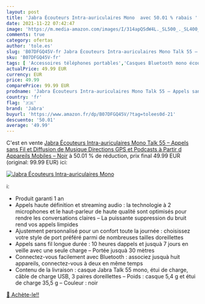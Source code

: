```yaml
---
layout: post
title: 'Jabra Écouteurs Intra-auriculaires Mono  avec 50.01 % rabais '
date: 2021-11-22 07:42:47
image: 'https://m.media-amazon.com/images/I/314apQSdW4L._SL500_._SL400_.jpg'
comments: true
category: ofertas
author: 'tole.es'
slug: 'B07DFGQ45V-fr Jabra Écouteurs Intra-auriculaires Mono Talk 55 – Appels...'
sku: 'B07DFGQ45V-fr'
tags: [ 'Accessoires téléphones portables','Casques Bluetooth mono écouteur','High-Tech','Téléphones portables et accessoires','jabra', ]
actualPrice: 49.99 EUR
currency: EUR
price: 49.99
comparePrice: 99.99 EUR
prodname: 'Jabra Écouteurs Intra-auriculaires Mono Talk 55 – Appels sans Fil et Diffusion de Musique  Directions GPS et Podcasts à Partir d Appareils Mobiles – Noir'
country: 'fr'
flag: '🇫🇷'
brand: 'Jabra'
buyurl: 'https://www.amazon.fr/dp/B07DFGQ45V/?tag=tolees0d-21'
descuento: '50.01'
average: '49.99'
---
```


C'est en vente [Jabra Écouteurs Intra-auriculaires Mono Talk 55 – Appels sans Fil et Diffusion de Musique  Directions GPS et Podcasts à Partir d Appareils Mobiles – Noir](https://www.amazon.fr/dp/B07DFGQ45V/?tag=tolees0d-21)  à  50.01 % de réduction, prix final  49.99 EUR (original: 99.99 EUR) ici:

[![Jabra Écouteurs Intra-auriculaires Mono ](https://m.media-amazon.com/images/I/314apQSdW4L._SL500_._SL400_.jpg)](https://www.amazon.fr/dp/B07DFGQ45V/?tag=tolees0d-21)

ℹ️:

- Produit garanti 1 an
- Appels haute définition et streaming audio : la technologie à 2 microphones et le haut-parleur de haute qualité sont optimisés pour rendre les conversations claires – La puissante suppression du bruit rend vos appels limpides
- Ajustement personnalisé pour un confort toute la journée : choisissez votre style de port préféré parmi de nombreuses tailles doreillettes
- Appels sans fil longue durée : 10 heures dappels et jusquà 7 jours en veille avec une seule charge – Portée jusquà 30 mètres
- Connectez-vous facilement avec Bluetooth : associez jusquà huit appareils, connectez-vous à deux en même temps
- Contenu de la livraison : casque Jabra Talk 55 mono, étui de charge, câble de charge USB, 3 paires doreillettes – Poids : casque 5,4 g et étui de charge 35,5 g – Couleur : noir

[🛒 Achète-le!!](https://www.amazon.fr/dp/B07DFGQ45V/?tag=tolees0d-21)
